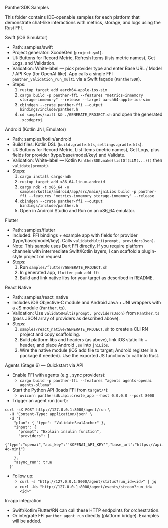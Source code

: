 PantherSDK Samples

This folder contains IDE-openable samples for each platform that demonstrate chat-like interactions with metrics, storage, and logs using the Rust FFI.

Swift (iOS Simulator)
- Path: samples/swift
- Project generator: XcodeGen (`project.yml`).
- UI: Buttons for Record Metric, Refresh Items (lists metric names), Get Logs, and Validation.
- Validation: White‑label — pick provider type and enter Base URL / Model / API Key (for OpenAI‑like). App calls a single FFI `panther_validation_run_multi` via a Swift façade (`PantherSDK`).
- Steps:
  1) `rustup target add aarch64-apple-ios-sim`
  2) `cargo build -p panther-ffi --features "metrics-inmemory storage-inmemory" --release --target aarch64-apple-ios-sim`
  3) `cbindgen --crate panther-ffi --output bindings/include/panther.h`
  4) `cd samples/swift && ./GENERATE_PROJECT.sh` and open the generated `.xcodeproj`.

Android (Kotlin JNI, Emulator)
- Path: samples/kotlin/android
- Build files: Kotlin DSL (`build.gradle.kts`, `settings.gradle.kts`).
- UI: Buttons for Record Metric, List Items (metric names), Get Logs, plus fields for provider (type/base/model/key) and Validate.
- Validation: White‑label — Kotlin `PantherSDK.make(listOf(LLM(...)))` then `validate(prompt)`.
- Steps:
  1) `cargo install cargo-ndk`
  2) `rustup target add x86_64-linux-android`
  3) `cargo ndk -t x86_64 -o samples/kotlin/android/app/src/main/jniLibs build -p panther-ffi --features "metrics-inmemory storage-inmemory" --release`
  4) `cbindgen --crate panther-ffi --output bindings/include/panther.h`
  5) Open in Android Studio and Run on an x86_64 emulator.

Flutter
- Path: samples/flutter
- Included: FFI bindings + example app with fields for provider (type/base/model/key). Calls `validateMulti(prompt, providersJson)`.
- Note: This sample uses Dart FFI directly. If you require platform channels with intermediate Swift/Kotlin layers, I can scaffold a plugin-style project on request.
- Steps:
  1) Run `samples/flutter/GENERATE_PROJECT.sh`
  2) In generated app, `flutter pub add ffi`
  3) Build and link native libs for your target as described in README.

React Native
- Path: samples/react_native
- Includes iOS Objective‑C module and Android Java + JNI wrappers with a JS module (`Panther.ts`).
- Validation: Use `validateMulti(prompt, providersJson)` from `Panther.ts` (pass JSON array of providers as described above).
- Steps:
  1) `samples/react_native/GENERATE_PROJECT.sh` to create a CLI RN project and copy scaffolding.
  2) Build platform libs and headers (as above), link iOS static lib + header, and place Android `.so` into `jniLibs`.
  3) Wire the native module (iOS add file to target; Android register in a package if needed). Use the exported JS functions to call into Rust.

Agents (Stage 6) — Quickstart via API
- Enable FFI with agents (e.g., sync providers):
  - `cargo build -p panther-ffi --features "agents agents-openai agents-ollama"`
- Start the Python API (loads FFI from `target/*`):
  - `uvicorn panthersdk.api:create_app --host 0.0.0.0 --port 8000`
- Trigger an agent run (curl):
```
curl -sX POST http://127.0.0.1:8000/agent/run \
  -H 'Content-Type: application/json' \
  -d '{
    "plan": { "type": "ValidateSealAnchor" },
    "input": {
      "prompt": "Explain insulin function",
      "providers": [
        {"type":"openai","api_key":"'$OPENAI_API_KEY'","base_url":"https://api.openai.com","model":"gpt-4o-mini"}
      ]
    },
    "async_run": true
  }'
```
- Follow up:
  - `curl -s "http://127.0.0.1:8000/agent/status?run_id=<id>" | jq`
  - `curl -Ns "http://127.0.0.1:8000/agent/events/stream?run_id=<id>"`

In‑app integration
- Swift/Kotlin/Flutter/RN can call these HTTP endpoints for orchestration.
- Or integrate FFI `panther_agent_run` directly (platform bridge). Examples will be added.
